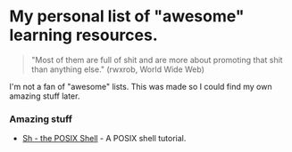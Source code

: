 # My personal list of "awesome" learning resources.

> "Most of them are full of shit and are more about promoting that shit than anything else." (rwxrob,  World Wide Web)

I'm not a fan of "awesome" lists.
This was made so I could find my own amazing stuff later.

### Amazing stuff

* [Sh - the POSIX Shell](https://www.grymoire.com/Unix/Sh.html) - A POSIX shell tutorial.
